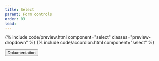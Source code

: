 ```yaml
---
title: Select
parent: Form controls
order: 03
lead:
---
```



{% include code/preview.html component="select" classes="preview-dropdown" %}
{% include code/accordion.html component="select" %}
<div class="accordion-bordered accordion-docs">
  <button class="button-unstyled accordion-button"
      aria-expanded="true" aria-controls="dropdown-docs">
    Dokumentation
  </button>
  <div id="dropdown-docs" aria-hidden="false" class="accordion-content">
   
  </div>
</div>
